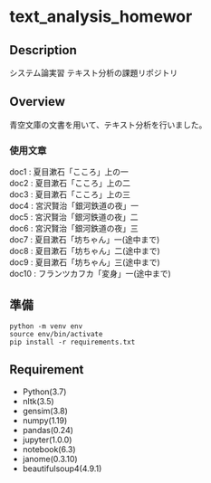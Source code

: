 # text_analysis_homewor

## Description
システム論実習 テキスト分析の課題リポジトリ


## Overview
青空文庫の文書を用いて、テキスト分析を行いました。  
### 使用文章  
doc1 : 夏目漱石「こころ」上の一  
doc2 : 夏目漱石「こころ」上の二  
doc3 : 夏目漱石「こころ」上の三  
doc4 : 宮沢賢治「銀河鉄道の夜」一  
doc5 : 宮沢賢治「銀河鉄道の夜」二  
doc6 : 宮沢賢治「銀河鉄道の夜」三  
doc7 : 夏目漱石「坊ちゃん」一(途中まで)  
doc8 : 夏目漱石「坊ちゃん」二(途中まで)  
doc9 : 夏目漱石「坊ちゃん」三(途中まで)  
doc10 : フランツカフカ「変身」一(途中まで)  

## 準備
```
python -m venv env  
source env/bin/activate  
pip install -r requirements.txt  
```

## Requirement  
* Python(3.7)  
* nltk(3.5)
* gensim(3.8)
* numpy(1.19)
* pandas(0.24)
* jupyter(1.0.0)
* notebook(6.3)
* janome(0.3.10)
* beautifulsoup4(4.9.1)
